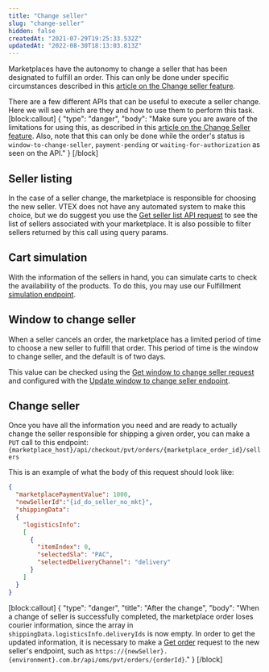 ```yaml
---
title: "Change seller"
slug: "change-seller"
hidden: false
createdAt: "2021-07-29T19:25:33.532Z"
updatedAt: "2022-08-30T18:13:03.813Z"
---
```

Marketplaces have the autonomy to change a seller that has been designated to fulfill an order. This can only be done under specific circumstances described in this [article on the Change seller feature](https://help.vtex.com/en/tutorial/how-to-use-the-change-seller--5TBAwO2kOAMw44uyaaQMQO#).

There are a few different APIs that can be useful to execute a seller change. Here we will see which are they and how to use them to perform this task.
[block:callout]
{
  "type": "danger",
  "body": "Make sure you are aware of the limitations for using this, as described in this [article on the Change Seller feature](https://help.vtex.com/en/tutorial/como-utilizar-change-seller--5TBAwO2kOAMw44uyaaQMQO#). Also, note that this can only be done while the order's status is `window-to-change-seller`, `payment-pending` or `waiting-for-authorization` as seen on the API."
}
[/block]
## Seller listing

In the case of a seller change, the marketplace is responsible for choosing the new seller. VTEX does not have any automated system to make this choice, but we do suggest you use the [Get seller list API request](https://developers.vtex.com/vtex-rest-api/reference/getlistsellers) to see the list of sellers associated with your marketplace. It is also possible to filter sellers returned by this call using query params.


## Cart simulation

With the information of the sellers in hand, you can simulate carts to check the availability of the products. To do this, you may use our Fulfillment [simulation endpoint](https://developers.vtex.com/vtex-rest-api/reference/fulfillment-simulation).


## Window to change seller

When a seller cancels an order, the marketplace has a limited period of time to choose a new seller to fulfill that order. This period of time is the window to change seller, and the default is of two days.

This value can be checked using the [Get window to change seller request](https://developers.vtex.com/vtex-rest-api/reference/getwindowtochangeseller-1) and configured with the [Update window to change seller endpoint](https://developers.vtex.com/vtex-rest-api/reference/updatewindowtochangeseller-1).


## Change seller

Once you have all the information you need and are ready to actually change the seller responsible for shipping a given order, you can make a `PUT` call to this endpoint:
`{marketplace_host}/api/checkout/pvt/orders/{marketplace_order_id}/sellers`

This is an example of what the body of this request should look like:
```json
{
  "marketplacePaymentValue": 1000,
  "newSellerId":"{id_do_seller_no_mkt}",
  "shippingData":
  {
    "logisticsInfo":
    [
      {
        "itemIndex": 0,
        "selectedSla": "PAC",
        "selectedDeliveryChannel": "delivery"
      }
    ]
  }
}
```
[block:callout]
{
  "type": "danger",
  "title": "After the change",
  "body": "When a change of seller is successfully completed, the marketplace order loses courier information, since the array in `shippingData.logisticsInfo.deliveryIds` is now empty. In order to get the updated information, it is necessary to make a [Get order](https://developers.vtex.com/vtex-rest-api/reference/getorder) request to the new seller's endpoint, such as `https://{newSeller}.{environment}.com.br/api/oms/pvt/orders/{orderId}`."
}
[/block]